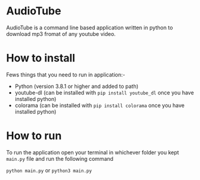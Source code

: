 # AudioTube
AudioTube is a command line based application written in python to download mp3 fromat of any youtube video.

# How to install
Fews things that you need to run in application:-
- Python (version 3.8.1 or higher and added to path)
- youtube-dl (can be installed with `pip install youtube_dl` once you have installed python)
- colorama (can be installed with `pip install colorama` once you have installed python)

# How to run
To run the application open your terminal in whichever folder you kept `main.py` file and run the following command

`python main.py` or `python3 main.py`